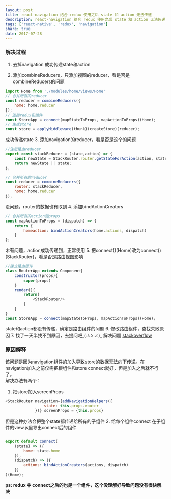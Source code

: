 ```yaml
---
layout: post
title: react-navigation 结合 redux 使用之后 state 和 action 无法传递
description: react-navigation 结合 redux 使用之后 state 和 action 无法传递
tags: ['react-native', 'redux', 'navigation']
share: true
date: 2017-07-28
---
```


### 解决过程

1. 去掉navigation
成功传递state和action

2. 添加combineReducers，只添加视图的reducer，看是否是combineReducers的问题
``` js
import Home from './modules/home/views/Home'
// 合并所有的reducer
const reducer = combineReducers({
    home: home.reducer
});
// 连接redux和组件
const StoreApp = connect(mapStateToProps, mapActionToProps)(Home);
// 生成store
const store = applyMiddleware(thunk)(createStore)(reducer);
```
成功传递state
3. 添加navigation的reducer，看是否是这个的问题
```js
//注册路由reducer
export const stackReducer = (state,action) => {
    const newState = StackRouter.router.getStateForAction(action, state);
    return newState || state;
};

// 合并所有的reducer
const reducer = combineReducers({
    router: stackReducer,
    home: home.reducer
});
```
没问题，router的数据也有取到
4. 添加bindActionCreators
```js
// 合并所有的action到props
const mapActionToProps = (dispatch) => {
    return {
        homeaction: bindActionCreators(home.actions, dispatch)
    }
};
```
木有问题，action成功传递到，正常使用
5. 把connect()(Home)改为connect()(StackRouter)，看是否是路由视图影响
```js
//建立路由组件
class RouterApp extends Component{
    constructor(props){
        super(props)
    }
    render(){
        return(
            <StackRouter/>
        )
    }
}
const StoreApp = connect(mapStateToProps, mapActionToProps)(Home);
```
state和action都没有传递，确定是路由组件的问题
6. 修改路由组件，查找失败原因
7. 找了一天半找不到原因，去提问吧_(:зゝ∠)_
解决问题 [stackoverflow](https://stackoverflow.com/questions/45396088/redux-state-dont-send-when-use-react-navigation)
### 原因解释
该问题是因为navigation组件的加入导致store的数据无法向下传递。在navigation加入之前仅需把根组件和store connect就好，但是加入之后就不行了。     
解决办法有两个：    
1. 把store加入screenProps
```js
<StackRouter navigation={addNavigationHelpers({
                 state: this.props.router
             })} screenProps = {this.props}
```
但是这种办法会把整个state都传递给所有的子组件
2. 给每个组件connect
在子组件的view.js里导出connect后的组件
```js

export default connect(
    (state) => ({
        home: state.home
    }),
    (dispatch) => ({
        actions: bindActionCreators(actions, dispatch)
    })
)(Home);
```
**ps: redux 中 connect之后的也是一个组件，这个没理解好导致问题没有很快解决** 